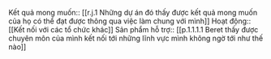 Kết quả mong muốn:: [[r.j.1 Những dự án đó thấy được kết quả mong muốn của họ có thể đạt được thông qua việc làm chung với mình]]
Hoạt động:: [[Kết nối với các tổ chức khác]]
Sản phẩm hỗ trợ:: [[p.1.1.1.1 Beret thấy được chuyên môn của mình kết nối tới những lĩnh vực mình không ngờ tới như thế nào]] 